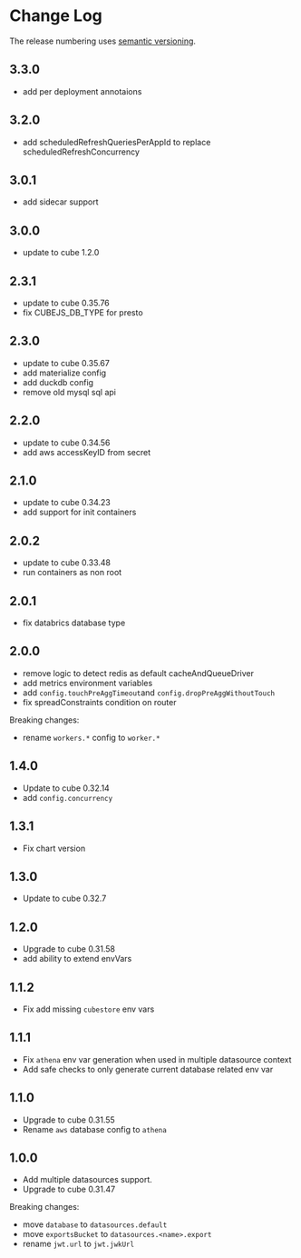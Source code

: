 # Change Log

The release numbering uses [semantic versioning](http://semver.org).

## 3.3.0

- add per deployment annotaions

## 3.2.0

- add scheduledRefreshQueriesPerAppId to replace scheduledRefreshConcurrency

## 3.0.1

- add sidecar support

## 3.0.0

- update to cube 1.2.0

## 2.3.1

- update to cube 0.35.76
- fix CUBEJS_DB_TYPE for presto

## 2.3.0

- update to cube 0.35.67
- add materialize config
- add duckdb config
- remove old mysql sql api

## 2.2.0

- update to cube 0.34.56
- add aws accessKeyID from secret

## 2.1.0

- update to cube 0.34.23
- add support for init containers

## 2.0.2

- update to cube 0.33.48
- run containers as non root

## 2.0.1

- fix databrics database type

## 2.0.0

- remove logic to detect redis as default cacheAndQueueDriver
- add metrics environment variables
- add `config.touchPreAggTimeout`and `config.dropPreAggWithoutTouch`
- fix spreadConstraints condition on router

Breaking changes:

- rename `workers.*` config to `worker.*`

## 1.4.0

- Update to cube 0.32.14
- add `config.concurrency`

## 1.3.1

- Fix chart version

## 1.3.0

- Update to cube 0.32.7

## 1.2.0

- Upgrade to cube 0.31.58
- add ability to extend envVars

## 1.1.2

- Fix add missing `cubestore` env vars

## 1.1.1

- Fix `athena` env var generation when used in multiple datasource context
- Add safe checks to only generate current database related env var

## 1.1.0

- Upgrade to cube 0.31.55
- Rename `aws` database config to `athena`

## 1.0.0

- Add multiple datasources support.
- Upgrade to cube 0.31.47

Breaking changes:

- move `database` to `datasources.default`
- move `exportsBucket` to `datasources.<name>.export`
- rename `jwt.url` to `jwt.jwkUrl`
